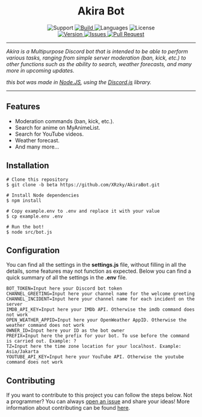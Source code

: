 <h1 align="center">Akira Bot</h1>

<p align="center">
<a>
    <img src="https://img.shields.io/badge/Built%20With-%E2%9D%A4-%23C13A3A?&style=for-the-badge" alt="Support">
</a>
<a href="https://travis-ci.com/XRzky/AkiraBot">
    <img src="https://img.shields.io/travis/com/XRzky/AkiraBot/beta.svg?style=for-the-badge" alt="Build">
</a>
<a>
    <img src="https://img.shields.io/github/languages/top/XRzky/AkiraBot.svg?color=f0db4f&style=for-the-badge" alt="Languages">
</a>
<a>
    <img src="https://img.shields.io/github/license/XRzky/AkiraBot?color=blue&style=for-the-badge" alt="License">
</a>
<br>
<a href="https://github.com/XRzky/AkiraBot/tree/beta">
    <img src="https://img.shields.io/github/package-json/v/XRzky/AkiraBot/beta.svg?label=Version&style=for-the-badge" alt="Version">
</a>
<a href="https://github.com/XRzky/AkiraBot/issues">
    <img src="https://img.shields.io/github/issues/XRzky/AkiraBot.svg?color=37f149&style=for-the-badge" alt="Issues">
</a>
<a href="https://github.com/XRzky/AkiraBot/pulls">
    <img src="https://img.shields.io/github/issues-pr/XRzky/AkiraBot.svg?color=37f149&style=for-the-badge" alt="Pull Request">
</a>
</p>

---

<i>Akira is a Multipurpose Discord bot that is intended to be able to perform various tasks, ranging from simple server
moderation (ban, kick, etc.) to other functions such as the ability to search, weather forecasts, and many more in 
upcoming updates.

this bot was made in
[Node.JS](https://nodejs.org),
using the [Discord.js](https://discord.js.org/#/) library.
</i>

---

## Features
- Moderation commands (ban, kick, etc.).
- Search for anime on MyAnimeList.
- Search for YouTube videos.
- Weather forecast.
- And many more...

## Installation
```dosini
# Clone this repository
$ git clone -b beta https://github.com/XRzky/AkiraBot.git

# Install Node dependencies
$ npm install

# Copy example.env to .env and replace it with your value
$ cp example.env .env

# Run the bot!
$ node src/bot.js
```

## Configuration
You can find all the settings in the **settings.js** file, without filling in all the details, some features may not function as expected. Below you can find a quick summary of all the settings in the **.env** file.

```dosini
BOT_TOKEN=Input here your Discord bot token
CHANNEL_GREETING=Input here your channel name for the welcome greeting
CHANNEL_INCIDENT=Input here your channel name for each incident on the server
IMDB_API_KEY=Input here your IMDb API. Otherwise the imdb command does not work
OPEN_WEATHER_APPID=Input here your OpenWeather AppID. Otherwise the weather command does not work
OWNER_ID=Input here your ID as the bot owner
PREFIX=Input here the prefix for your bot. To use before the command is carried out. Example: ?
TZ=Input here the time zone location for your localhost. Example: Asia/Jakarta
YOUTUBE_API_KEY=Input here your YouTube API. Otherwise the youtube command does not work
```

## Contributing
If you want to contribute to this project you can follow the steps below.
Not a programmer? You can always [open an issue](https://github.com/XRzky/AkiraBot/issues/new) and share your ideas!
More information about contributing can be found [here](.github/CONTRIBUTING.md).

